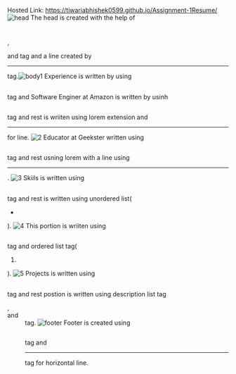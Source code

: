 Hosted Link: https://tiwariabhishek0599.github.io/Assignment-1Resume/
![head](https://github.com/tiwariabhishek0599/Assignment-1Resume/assets/118967913/8d5fedd5-785a-41fb-8fe1-93c8ca0a8dc7)
The head is created with the help of <h1></h1> ,<p></p> and <a href=""></a>tag and a line created by <hr> tag.![body1](https://github.com/tiwariabhishek0599/Assignment-1Resume/assets/118967913/93ce5007-424e-4916-a59b-5708686cb0f4)
Experience is written by using <h2></h2> tag and Software Enginer at Amazon is written by usinh <h2></h2> tag and rest is wriiten using lorem extension and <hr> for line.
![2](https://github.com/tiwariabhishek0599/Assignment-1Resume/assets/118967913/f4f0d245-4a02-4833-a511-e048a544bfe4)
Educator at Geekster written using <h2></h2> tag and rest usning lorem with a line using <hr>.
![3](https://github.com/tiwariabhishek0599/Assignment-1Resume/assets/118967913/6fae625f-9784-4775-8bc0-c412c935b601)
Skiils is written using <h2></h2> tag and rest is written using unordered list(<ul><li></li></ul>).
![4](https://github.com/tiwariabhishek0599/Assignment-1Resume/assets/118967913/a1fd2a81-7574-4789-b100-cf497a6a0824)
This portion is wriiten using <h2></h2> tag and ordered list tag(<ol><li></li></ol>).
![5](https://github.com/tiwariabhishek0599/Assignment-1Resume/assets/118967913/69e783a3-7de2-4aaa-9e45-e8bcdf9bfc62)
Projects is written using <h2></h2> tag and rest postion is written using description list tag<dl>,<dt> and<dd> tag.
![footer](https://github.com/tiwariabhishek0599/Assignment-1Resume/assets/118967913/1f037e6f-3630-4140-a42e-3b517e96fa2e)
Footer is created using <pre></pre> tag and <hr> tag for horizontal line.
